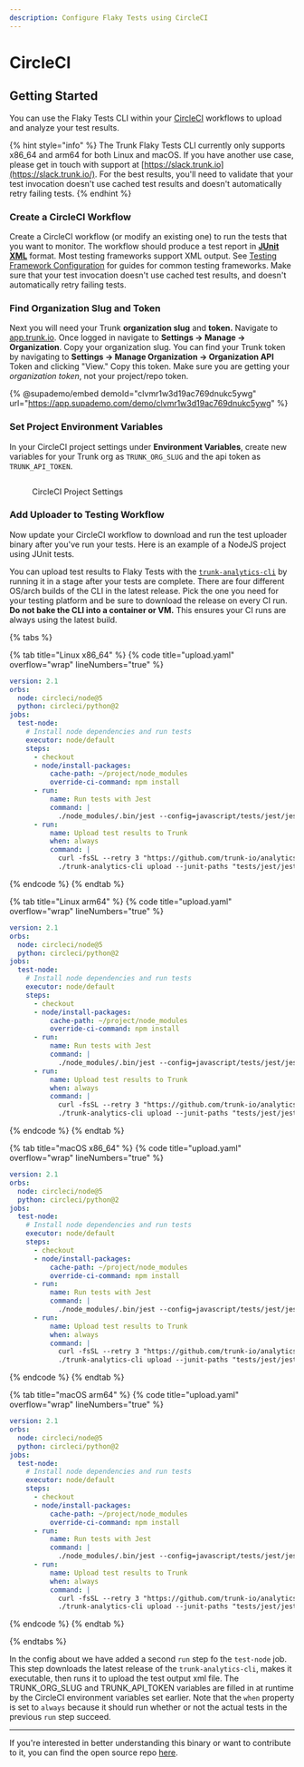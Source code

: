 ```yaml
---
description: Configure Flaky Tests using CircleCI
---
```


# CircleCI

## Getting Started

You can use the Flaky Tests CLI within your [CircleCI](https://circleci.com/) workflows to upload and analyze your test results.

{% hint style="info" %}
The Trunk Flaky Tests CLI currently only supports x86_64 and arm64 for both Linux and macOS. If you have another use case, please get in touch with support at [https://slack.trunk.io](https://slack.trunk.io/). For the best results, you'll need to validate that your test invocation doesn't use cached test results and doesn't automatically retry failing tests.
{% endhint %}

### Create a CircleCI Workflow

Create a CircleCI workflow (or modify an existing one) to run the tests that you want to monitor. The workflow should produce a test report in [**JUnit XML**](https://github.com/testmoapp/junitxml) format. Most testing frameworks support XML output. See [Testing Framework Configuration](../frameworks/) for guides for common testing frameworks. Make sure that your test invocation doesn't use cached test results, and doesn't automatically retry failing tests.

### Find Organization Slug and Token

Next you will need your Trunk **organization slug** and **token.** Navigate to [app.trunk.io](http://app.trunk.io). Once logged in navigate to **Settings -> Manage -> Organization**. Copy your organization slug. You can find your Trunk token by navigating to **Settings → Manage Organization → Organization API** Token and clicking "View." Copy this token. Make sure you are getting your _organization token_, not your project/repo token.

{% @supademo/embed demoId="clvmr1w3d19ac769dnukc5ywg" url="https://app.supademo.com/demo/clvmr1w3d19ac769dnukc5ywg" %}

### Set Project Environment Variables

In your CircleCI project settings under **Environment Variables**, create new variables for your Trunk org as `TRUNK_ORG_SLUG` and the api token as `TRUNK_API_TOKEN`.

<figure><img src="../../.gitbook/assets/CircleCI-env-var-settings-screenshot.png" alt=""><figcaption><p>CircleCI Project Settings</p></figcaption></figure>

### Add Uploader to Testing Workflow

Now update your CircleCI workflow to download and run the test uploader binary after you've run your tests. Here is an example of a NodeJS project using JUnit tests.

You can upload test results to Flaky Tests with the [`trunk-analytics-cli`](https://github.com/trunk-io/analytics-cli) by running
it in a stage after your tests are complete. There are four different OS/arch builds of the CLI in the latest release. Pick the
one you need for your testing platform and be sure to download the release on every CI run. **Do not bake the CLI into a
container or VM.** This ensures your CI runs are always using the latest build.



{% tabs %}


{% tab title="Linux x86_64" %}
{% code title="upload.yaml" overflow="wrap" lineNumbers="true" %}
```yaml
version: 2.1
orbs:
  node: circleci/node@5
  python: circleci/python@2
jobs:
  test-node:
    # Install node dependencies and run tests
    executor: node/default
    steps:
      - checkout
      - node/install-packages:
          cache-path: ~/project/node_modules
          override-ci-command: npm install
      - run:
          name: Run tests with Jest
          command: |
            ./node_modules/.bin/jest --config=javascript/tests/jest/jest.config.json javascript/tests/jest/**/*.js
      - run:
          name: Upload test results to Trunk
          when: always
          command: |
            curl -fsSL --retry 3 "https://github.com/trunk-io/analytics-cli/releases/latest/download/trunk-analytics-cli-x86_64-unknown-linux.tar.gz" | tar -xvz > ./trunk-analytics-cli
            ./trunk-analytics-cli upload --junit-paths "tests/jest/jest_junit_test.xml" --org-url-slug ${TRUNK_ORG_SLUG} --token ${TRUNK_API_TOKEN}
```
{% endcode %}
{% endtab %}

{% tab title="Linux arm64" %}
{% code title="upload.yaml" overflow="wrap" lineNumbers="true" %}
```yaml
version: 2.1
orbs:
  node: circleci/node@5
  python: circleci/python@2
jobs:
  test-node:
    # Install node dependencies and run tests
    executor: node/default
    steps:
      - checkout
      - node/install-packages:
          cache-path: ~/project/node_modules
          override-ci-command: npm install
      - run:
          name: Run tests with Jest
          command: |
            ./node_modules/.bin/jest --config=javascript/tests/jest/jest.config.json javascript/tests/jest/**/*.js
      - run:
          name: Upload test results to Trunk
          when: always
          command: |
            curl -fsSL --retry 3 "https://github.com/trunk-io/analytics-cli/releases/latest/download/trunk-analytics-cli-aarch64-unknown-linux.tar.gz" | tar -xvz > ./trunk-analytics-cli
            ./trunk-analytics-cli upload --junit-paths "tests/jest/jest_junit_test.xml" --org-url-slug ${TRUNK_ORG_SLUG} --token ${TRUNK_API_TOKEN}


```
{% endcode %}
{% endtab %}

{% tab title="macOS x86_64" %}
{% code title="upload.yaml" overflow="wrap" lineNumbers="true" %}
```yaml
version: 2.1
orbs:
  node: circleci/node@5
  python: circleci/python@2
jobs:
  test-node:
    # Install node dependencies and run tests
    executor: node/default
    steps:
      - checkout
      - node/install-packages:
          cache-path: ~/project/node_modules
          override-ci-command: npm install
      - run:
          name: Run tests with Jest
          command: |
            ./node_modules/.bin/jest --config=javascript/tests/jest/jest.config.json javascript/tests/jest/**/*.js
      - run:
          name: Upload test results to Trunk
          when: always
          command: |
            curl -fsSL --retry 3 "https://github.com/trunk-io/analytics-cli/releases/latest/download/trunk-analytics-cli-x86_64-apple-darwin.tar.gz" | tar -xvz > ./trunk-analytics-cli
            ./trunk-analytics-cli upload --junit-paths "tests/jest/jest_junit_test.xml" --org-url-slug ${TRUNK_ORG_SLUG} --token ${TRUNK_API_TOKEN}


```
{% endcode %}
{% endtab %}

{% tab title="macOS arm64" %}
{% code title="upload.yaml" overflow="wrap" lineNumbers="true" %}
```yaml
version: 2.1
orbs:
  node: circleci/node@5
  python: circleci/python@2
jobs:
  test-node:
    # Install node dependencies and run tests
    executor: node/default
    steps:
      - checkout
      - node/install-packages:
          cache-path: ~/project/node_modules
          override-ci-command: npm install
      - run:
          name: Run tests with Jest
          command: |
            ./node_modules/.bin/jest --config=javascript/tests/jest/jest.config.json javascript/tests/jest/**/*.js
      - run:
          name: Upload test results to Trunk
          when: always
          command: |
            curl -fsSL --retry 3 "https://github.com/trunk-io/analytics-cli/releases/latest/download/trunk-analytics-cli-aarch64-apple-darwin.tar.gz" | tar -xvz > ./trunk-analytics-cli
            ./trunk-analytics-cli upload --junit-paths "tests/jest/jest_junit_test.xml" --org-url-slug ${TRUNK_ORG_SLUG} --token ${TRUNK_API_TOKEN}


```
{% endcode %}
{% endtab %}

{% endtabs %}



In the config about we have added a second `run` step fo the `test-node` job. This step downloads the latest release of the `trunk-analytics-cli`, makes it executable, then runs it to upload the test output xml file. The TRUNK\_ORG\_SLUG and TRUNK\_API\_TOKEN variables are filled in at runtime by the CircleCI environment variables set earlier. Note that the `when` property is set to `always` because it should run whether or not the actual tests in the previous `run` step succeed.

***

If you're interested in better understanding this binary or want to contribute to it, you can find the open source repo [here](https://github.com/trunk-io/analytics-cli).
